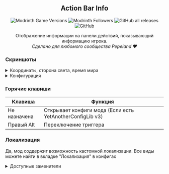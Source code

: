 <div align=center>

## Action Bar Info
![Modrinth Game Versions](https://img.shields.io/modrinth/game-versions/abi?label=Minecraft%20Support&style=flat-square)
![Modrinth Followers](https://img.shields.io/modrinth/followers/abi?label=Modrinth%20Followers&style=flat-square)
![GitHub all releases](https://img.shields.io/github/downloads/simply-kel/ActionBarInfo/total?color=blue&label=GitHub%20Downloads&style=flat-square)
![GitHub](https://img.shields.io/github/license/simply-kel/ActionBarInfo?color=blue&label=License&style=flat-square)
<br>

Отображение информации на панели действий, показывающий информацию игрока.<br>
*Сделано для любомого сообщества Pepeland ❤*

</div>
<div align=left>

### Скриншоты
<details>
<summary>Координаты, сторона света, время мира</summary>

![main.png](https://kelcuprum.ru/ass/abi/main.png)

</details>


<details>
<summary>Конфигурация</summary>

![config.png](https://kelcuprum.ru/ass/abi/config.png)

</details>

### Горячие клавиши
Клавиша | Функция
--- | ---
Не назначена | Открывает конфиги мода (Если есть YetAnotherConfigLib v3)
Правый Alt | Переключение триггера

### Локализация
Да, мод соддержит возможность кастомной локализации. Все виды можете найти в вкладке "Локализация" в конфигах

<details>
<summary>Доступные заменители</summary>

Заменитель | Контент
--- | ---
%version% | Версия игры
%modded% | Загрузчик модов
%version_type% | Тип версии
%name% | Никнейм
%item% | Предмет
%item_name% | Название предмета
%item_count% | Кол-во предмета
%item_pcs% | Формат кол-во предмета
%x%, %y%, %z% | Координаты
%direction% | Сторона света
%directionSymbol% | Буква стороны света
%scene% | Одиночка или мультиплеер
%address% | Адрес сервера
%health% | Текущее здоровье
%health_max% | Макс. кол-во здоровья [без учёта яблок*]
%health_percent% | Процент здоровья
%armor% | Кол-во брони
%xp% | Опыт
%gamma% | Текущее значение гаммы
%fps% | Кол-во кадров в секунду
%world% | Мир
%world_time_type%, %time_type% | Утро, День, Вечер, Ночь
%world_time%, %time% | Цифровой вариант
%date% | Дата
%date_format% | Формат. даты
%time_format% |  Формат. времени

</details>
